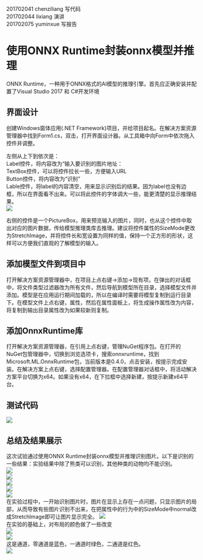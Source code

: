 201702041 chenziliang  写代码  
201702044 lixiang  演讲  
201702075 yuminxue  写报告
# 使用ONNX Runtime封装onnx模型并推理   
ONNX Runtime，一种用于ONNX格式的AI模型的推理引擎。首先应正确安装并配置了Visual Studio 2017 和 C#开发环境  
## 界面设计
创建Windows窗体应用(.NET Framework)项目，并给项目起名。在解决方案资源管理器中找到Form1.cs，双击，打开界面设计器。从工具箱中向Form中依次拖入控件并调整。   

左侧从上下到依次是：  
Label控件，将内容改为“输入要识别的图片地址：  
TextBox控件，可以将控件拉长一些，方便输入URL  
Button控件，将内容改为“识别”  
Lable控件，将label的内容清空，用来显示识别后的结果。因为label也没有边框，所以在界面看不出来。可以将此控件的字体调大一些，能更清楚的显示推理结果。  
![](media/001.png)
  
右侧的控件是一个PictureBox，用来预览输入的图片，同时，也从这个控件中取出对应的图片数据，传给模型推理类库去推理。建议将控件属性的SizeMode更改为StretchImage，并将控件长和宽设置为同样的值，保持一个正方形的形状，这样可以方便我们直观的了解模型的输入。  
## 添加模型文件到项目中
打开解决方案资源管理器中，在项目上点右键->添加->现有项，在弹出的对话框中，将文件类型过滤器改为所有文件，然后导航到模型所在目录，选择模型文件并添加。模型是在应用运行期间加载的，所以在编译时需要将模型复制到运行目录下。在模型文件上点右键，属性，然后在属性面板上，将生成操作属性改为内容，将复制到输出目录属性改为如果较新则复制。  
## 添加OnnxRuntime库
打开解决方案资源管理器，在引用上点右键，管理NuGet程序包。在打开的NuGet包管理器中，切换到浏览选项卡，搜索onnxruntime，找到Microsoft.ML.OnnxRuntime包，当前版本是0.4.0，点击安装，按提示完成安装。在解决方案上点右键，选择配置管理器。在配置管理器对话框中，将活动解决方案平台切换为x64。如果没有x64，在下拉框中选择新建，按提示新建x64平台。
## 测试代码
![](media/011.png) 
## 总结及结果展示
这次试验通过使用ONNX Runtime封装onnx模型并推理识别图片。以下是识别的一些结果：实验结果中除了熊类可以识别，其他种类的动物均不能识别。  
![](media/002.png)  
![](media/003.png)  
![](media/005.png)  
![](media/006.png)  
![](media/007.png)    
在实验过程中，一开始识别图片时，图片在显示上存在一点问题，只显示图片的局部，从而导致有些图片识别不出来，在把属性中的行为中的SizeMode中normal改成Stretchlmage即可让图片显示完全。
![](media/004.png)  
在实验的基础上，对布局的颜色做了一些改变  
![](media/008.png)  
![](media/009.png)    
这是通道，零通道是蓝色，一通道时绿色，二通道是红色。  
![](media/010.png)  

